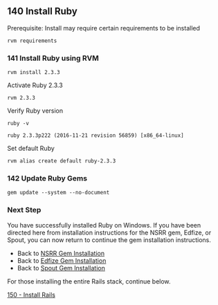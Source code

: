 ## 140 Install Ruby

Prerequisite: Install may require certain requirements to be installed

```
rvm requirements
```

### 141 Install Ruby using RVM

```
rvm install 2.3.3
```

Activate Ruby 2.3.3

```
rvm 2.3.3
```

Verify Ruby version

```
ruby -v
```

```console
ruby 2.3.3p222 (2016-11-21 revision 56859) [x86_64-linux]
```

Set default Ruby

```
rvm alias create default ruby-2.3.3
```

### 142 Update Ruby Gems

```
gem update --system --no-document
```

### Next Step

You have successfully installed Ruby on Windows. If you have been directed here from installation instructions for the NSRR gem, Edfize, or Spout, you can now return to continue the gem installation instructions.

- Back to [NSRR Gem Installation](https://github.com/nsrr/nsrr-gem#installation)
- Back to [Edfize Gem Installation](https://github.com/sleepepi/edfize#installation)
- Back to [Spout Gem Installation](https://github.com/sleepepi/spout#installation)

For those installing the entire Rails stack, continue below.

[150 - Install Rails](https://github.com/remomueller/documentation/tree/master/centos/150-install-rails.md)
